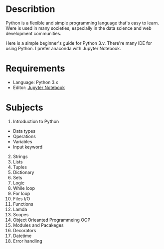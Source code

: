# Describtion
Python is a flexible and simple programming language that's easy to learn. Were is used in many societies, especially in the data science and web development communities.
 
Here is a simple beginner's guide for Python 3.v. There're many IDE for using Python. I prefer anaconda with Jupyter Notebook.


# Requirements 
* Language: Python 3.x
* Editor: [Jupyter Notebook](https://www.anaconda.com/products/individual)

# Subjects
1. Introduction to Python
  * Data types
  * Operations
  * Variables
  * Input keyword
2. Strings
3. Lists
4. Tuples
5. Dictionary 
6. Sets
7. Logic
8. While loop
9. For loop
10. Files I/O
11. Functions
12. Lamda
13. Scopes
14. Object Orieanted Programmeing OOP
15. Modules and Pacakeges 
16. Decorators 
17. Datetime
18. Error handling
